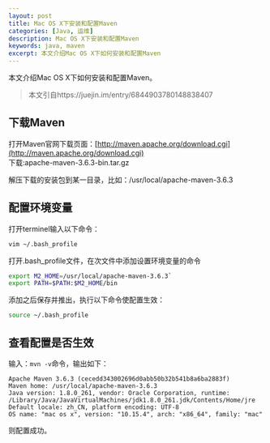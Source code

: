 ```yaml
---
layout: post
title: Mac OS X下安装和配置Maven
categories: [Java, 运维]
description: Mac OS X下安装和配置Maven
keywords: java, maven
excerpt: 本文介绍Mac OS X下如何安装和配置Maven
---
```


本文介绍Mac OS X下如何安装和配置Maven。
> 本文引自https://juejin.im/entry/6844903780148838407

## 下载Maven
打开Maven官网下载页面：[http://maven.apache.org/download.cgi](http://maven.apache.org/download.cgi)    
下载:apache-maven-3.6.3-bin.tar.gz

解压下载的安装包到某一目录，比如：/usr/local/apache-maven-3.6.3

## 配置环境变量 
打开terminel输入以下命令：
```bash
vim ~/.bash_profile
```   

打开.bash_profile文件，在次文件中添加设置环境变量的命令
```bash
export M2_HOME=/usr/local/apache-maven-3.6.3`
export PATH=$PATH:$M2_HOME/bin
```

添加之后保存并推出，执行以下命令使配置生效：
```bash
source ~/.bash_profile
```

## 查看配置是否生效
输入：`mvn -v`命令，输出如下：
```
Apache Maven 3.6.3 (cecedd343002696d0abb50b32b541b8a6ba2883f)
Maven home: /usr/local/apache-maven-3.6.3
Java version: 1.8.0_261, vendor: Oracle Corporation, runtime: /Library/Java/JavaVirtualMachines/jdk1.8.0_261.jdk/Contents/Home/jre
Default locale: zh_CN, platform encoding: UTF-8
OS name: "mac os x", version: "10.15.4", arch: "x86_64", family: "mac"
```
则配置成功。